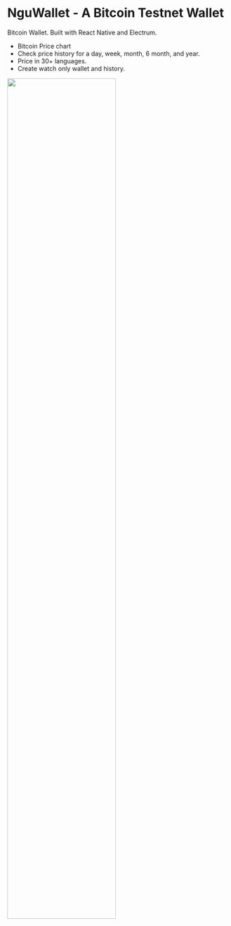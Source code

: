 # NguWallet - A Bitcoin Testnet Wallet

Bitcoin Wallet. Built with React Native and Electrum.

- Bitcoin Price chart
- Check price history for a day, week, month, 6 month, and year.
- Price in 30+ languages.
- Create watch only wallet and history.


<img src="https://www.photojoiner.net/image/ejd3XVQd" width="70%" height="70%">

